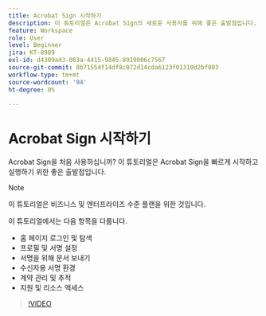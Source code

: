 ```yaml
---
title: Acrobat Sign 시작하기
description: 이 튜토리얼은 Acrobat Sign의 새로운 사용자를 위해 좋은 출발점입니다.
feature: Workspace
role: User
level: Beginner
jira: KT-8989
exl-id: d4309ad3-003a-4415-9845-8919006c7567
source-git-commit: 8b71554f14df8c072d14cda6123f01310d2bf803
workflow-type: tm+mt
source-wordcount: '94'
ht-degree: 0%

---
```


# Acrobat Sign 시작하기

Acrobat Sign을 처음 사용하십니까? 이 튜토리얼은 Acrobat Sign을 빠르게 시작하고 실행하기 위한 좋은 출발점입니다.

>[!NOTE]
>
>이 튜토리얼은 비즈니스 및 엔터프라이즈 수준 플랜을 위한 것입니다.

이 튜토리얼에서는 다음 항목을 다룹니다.

* 홈 페이지 로그인 및 탐색
* 프로필 및 서명 설정
* 서명을 위해 문서 보내기
* 수신자용 서명 환경
* 계약 관리 및 추적
* 지원 및 리소스 액세스

>[!VIDEO](https://video.tv.adobe.com/v/3454390?quality=12&learn=on&hidetitle=true&captions=kor)
